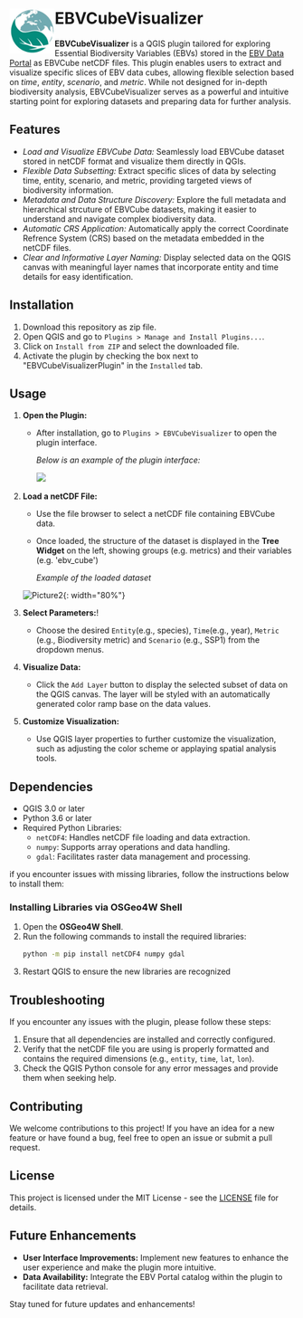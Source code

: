 # EBVCubeVisualizer                                                <img align="left" src="https://github.com/E-O-Conchas/EBVCubeVisualizerPlugin/blob/master/EBVIcon.png" alt="drawing" width="80"/>      

**EBVCubeVisualizer** is a QGIS plugin tailored for exploring Essential Biodiversity Variables (EBVs) stored in the [EBV Data Portal](https://portal.geobon.org/datasets) as EBVCube netCDF files. This plugin enables users to extract and visualize specific slices of EBV data cubes, allowing flexible selection based on *time*, *entity*, *scenario*, and *metric*. While not designed for in-depth biodiversity analysis, EBVCubeVisualizer serves as a powerful and intuitive starting point for exploring datasets and preparing data for further analysis.

## Features

- *Load and Visualize EBVCube Data:* Seamlessly load EBVCube dataset stored in netCDF format and visualize them directly in QGIs.
- *Flexible Data Subsetting:* Extract specific slices of data by selecting time, entity, scenario, and metric, providing targeted views of biodiversity information.
- *Metadata and Data Structure Discovery:* Explore the full metadata and hierarchical strcuture of EBVCube datasets, making it easier to understand and navigate complex biodiversity data.
- *Automatic CRS Application:* Automatically apply the correct Coordinate Refrence System (CRS) based on the metadata embedded in the netCDF files. 
- *Clear and Informative Layer Naming:* Display selected data on the QGIS canvas with meaningful layer names that incorporate entity and time details for easy identification.

## Installation

1. Download this repository as zip file.
2. Open QGIS and go to `Plugins > Manage and Install Plugins...`.
3. Click on `Install from ZIP` and select the downloaded file.
4. Activate the plugin by checking the box next to "EBVCubeVisualizerPlugin" in the `Installed` tab.

## Usage

1. **Open the Plugin:**
   - After installation, go to `Plugins > EBVCubeVisualizer` to open the plugin interface.

     *Below is an example of the plugin interface:*
     
     <img src="https://github.com/user-attachments/assets/350c1045-8b4e-409a-a1f2-1dbe89e8574b" width="100"/>
     

3. **Load a netCDF File:**
   - Use the file browser to select a netCDF file containing EBVCube data.
   - Once loaded, the structure of the dataset is displayed in the **Tree Widget** on the left, showing groups (e.g. metrics) and their variables (e.g. 'ebv_cube')

     *Example of the loaded dataset*
     
   ![Picture2](https://github.com/user-attachments/assets/75665bb8-95e0-436d-9493-3a4a26bc5b47){: width="80%"}
   
5. **Select Parameters:**!
   - Choose the desired `Entity`(e.g., species), `Time`(e.g., year), `Metric` (e.g., Biodiversity metric) and `Scenario` (e.g., SSP1) from the dropdown menus.
6. **Visualize Data:**
   - Click the `Add Layer` button to display the selected subset of data on the QGIS canvas. The layer will be styled with an automatically generated color ramp base on the data values.
7. **Customize Visualization:**
   - Use QGIS layer properties to further customize the visualization, such as adjusting the color scheme or applaying spatial analysis tools.

## Dependencies

- QGIS 3.0 or later
- Python 3.6 or later
- Required Python Libraries:
  - `netCDF4`: Handles netCDF file loading and data extraction.
  - `numpy`: Supports array operations and data handling.
  - `gdal`: Facilitates raster data management and processing.

if you encounter issues with missing libraries, follow the instructions below to install them:

### Installing Libraries via OSGeo4W Shell

1. Open the **OSGeo4W Shell**.
2. Run the following commands to install the required libraries:
   ```bash
   python -m pip install netCDF4 numpy gdal

3. Restart QGIS to ensure the new libraries are recognized

## Troubleshooting

If you encounter any issues with the plugin, please follow these steps:

1. Ensure that all dependencies are installed and correctly configured.
2. Verify that the netCDF file you are using is properly formatted and contains the required dimensions (e.g., `entity`, `time`, `lat`, `lon`).
3. Check the QGIS Python console for any error messages and provide them when seeking help.

## Contributing

We welcome contributions to this project! If you have an idea for a new feature or have found a bug, feel free to open an issue or submit a pull request.

## License

This project is licensed under the MIT License - see the [LICENSE](LICENSE) file for details.

## Future Enhancements
 
- **User Interface Improvements:** Implement new features to enhance the user experience and make the plugin more intuitive.
- **Data Availability:** Integrate the EBV Portal catalog within the plugin to facilitate data retrieval.

Stay tuned for future updates and enhancements!
````
